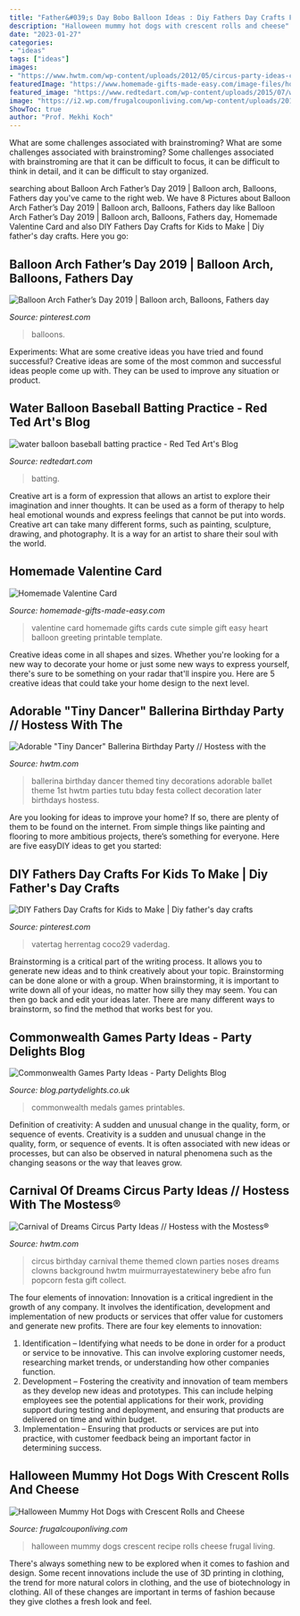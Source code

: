 ```yaml
---
title: "Father&#039;s Day Bobo Balloon Ideas : Diy Fathers Day Crafts For Kids To Make"
description: "Halloween mummy hot dogs with crescent rolls and cheese"
date: "2023-01-27"
categories:
- "ideas"
tags: ["ideas"]
images:
- "https://www.hwtm.com/wp-content/uploads/2012/05/circus-party-ideas-clown-noses.jpg"
featuredImage: "https://www.homemade-gifts-made-easy.com/image-files/homemade-valentine-card-finished-labelled-800x604px.jpg"
featured_image: "https://www.redtedart.com/wp-content/uploads/2015/07/water-balloon-baseball-batting-practice.jpg"
image: "https://i2.wp.com/frugalcouponliving.com/wp-content/uploads/2014/08/Mummy-hot-dogs-recipe-halloween-frugal-coupon-living.jpg"
ShowToc: true
author: "Prof. Mekhi Koch"
---
```



What are some challenges associated with brainstroming?
What are some challenges associated with brainstroming?
Some challenges associated with brainstroming are that it can be difficult to focus, it can be difficult to think in detail, and it can be difficult to stay organized.

	

		
searching about Balloon Arch Father’s Day 2019 | Balloon arch, Balloons, Fathers day you've came to the right web. We have 8 Pictures about Balloon Arch Father’s Day 2019 | Balloon arch, Balloons, Fathers day like Balloon Arch Father’s Day 2019 | Balloon arch, Balloons, Fathers day, Homemade Valentine Card and also DIY Fathers Day Crafts for Kids to Make | Diy father&#039;s day crafts. Here you go:
		
    
## Balloon Arch Father’s Day 2019 | Balloon Arch, Balloons, Fathers Day

<img loading=lazy src="https://i.pinimg.com/originals/90/ac/20/90ac20554f58209296cb7532813884c5.jpg" onerror="this.onerror=null;this.src='https://tse4.mm.bing.net/th?id=OIP.E9iuZM5ELKBy5ps5CQgOXgHaJ3&amp;pid=15.1';" alt="Balloon Arch Father’s Day 2019 | Balloon arch, Balloons, Fathers day">

_Source: pinterest.com_

>balloons. 

	

Experiments: What are some creative ideas you have tried and found successful?
Creative ideas are some of the most common and successful ideas people come up with. They can be used to improve any situation or product.

    
## Water Balloon Baseball Batting Practice - Red Ted Art&#039;s Blog

<img loading=lazy src="https://www.redtedart.com/wp-content/uploads/2015/07/water-balloon-baseball-batting-practice.jpg" onerror="this.onerror=null;this.src='https://tse1.mm.bing.net/th?id=OIP.-fuvEZ3ReaPQhB-6h-dSWgHaE7&amp;pid=15.1';" alt="water balloon baseball batting practice - Red Ted Art&#039;s Blog">

_Source: redtedart.com_

>batting. 

	

Creative art is a form of expression that allows an artist to explore their imagination and inner thoughts. It can be used as a form of therapy to help heal emotional wounds and express feelings that cannot be put into words. Creative art can take many different forms, such as painting, sculpture, drawing, and photography. It is a way for an artist to share their soul with the world.

    
## Homemade Valentine Card

<img loading=lazy src="https://www.homemade-gifts-made-easy.com/image-files/homemade-valentine-card-finished-labelled-800x604px.jpg" onerror="this.onerror=null;this.src='https://tse3.mm.bing.net/th?id=OIP.zZebFk-C5kuTjhEo96_lrAHaFl&amp;pid=15.1';" alt="Homemade Valentine Card">

_Source: homemade-gifts-made-easy.com_

>valentine card homemade gifts cards cute simple gift easy heart balloon greeting printable template. 

	

Creative ideas come in all shapes and sizes. Whether you're looking for a new way to decorate your home or just some new ways to express yourself, there's sure to be something on your radar that'll inspire you. Here are 5 creative ideas that could take your home design to the next level.

    
## Adorable &quot;Tiny Dancer&quot; Ballerina Birthday Party // Hostess With The

<img loading=lazy src="https://www.hwtm.com/wp-content/uploads/2014/04/ballerina-themed-birthday-party.jpg" onerror="this.onerror=null;this.src='https://tse3.mm.bing.net/th?id=OIP.jNa0ug3SHWq73OEy06aVFwHaKj&amp;pid=15.1';" alt="Adorable &quot;Tiny Dancer&quot; Ballerina Birthday Party // Hostess with the">

_Source: hwtm.com_

>ballerina birthday dancer themed tiny decorations adorable ballet theme 1st hwtm parties tutu bday festa collect decoration later birthdays hostess. 

	

Are you looking for ideas to improve your home? If so, there are plenty of them to be found on the internet. From simple things like painting and flooring to more ambitious projects, there’s something for everyone. Here are five easyDIY ideas to get you started: 

    
## DIY Fathers Day Crafts For Kids To Make | Diy Father&#039;s Day Crafts

<img loading=lazy src="https://i.pinimg.com/originals/49/8d/ab/498dab7af9e8d827172b1d9d13c109d8.jpg" onerror="this.onerror=null;this.src='https://tse1.mm.bing.net/th?id=OIP.K9wyKJe9RbM1uT4rVCO56gHaNd&amp;pid=15.1';" alt="DIY Fathers Day Crafts for Kids to Make | Diy father&#039;s day crafts">

_Source: pinterest.com_

>vatertag herrentag coco29 vaderdag. 

	

Brainstorming is a critical part of the writing process. It allows you to generate new ideas and to think creatively about your topic. Brainstorming can be done alone or with a group. When brainstorming, it is important to write down all of your ideas, no matter how silly they may seem. You can then go back and edit your ideas later. There are many different ways to brainstorm, so find the method that works best for you.

    
## Commonwealth Games Party Ideas - Party Delights Blog

<img loading=lazy src="https://blog.partydelights.co.uk/wp-content/uploads/2014/07/Medals-copy.jpg" onerror="this.onerror=null;this.src='https://tse4.mm.bing.net/th?id=OIP.-XElqEalXe6c7TBaJX5fEwHaJW&amp;pid=15.1';" alt="Commonwealth Games Party Ideas - Party Delights Blog">

_Source: blog.partydelights.co.uk_

>commonwealth medals games printables. 

	

Definition of creativity: A sudden and unusual change in the quality, form, or sequence of events.
Creativity is a sudden and unusual change in the quality, form, or sequence of events. It is often associated with new ideas or processes, but can also be observed in natural phenomena such as the changing seasons or the way that leaves grow.

    
## Carnival Of Dreams Circus Party Ideas // Hostess With The Mostess®

<img loading=lazy src="https://www.hwtm.com/wp-content/uploads/2012/05/circus-party-ideas-clown-noses.jpg" onerror="this.onerror=null;this.src='https://tse2.mm.bing.net/th?id=OIP.A1AJSxXMqjnhPEuZzFTHqQHaJ7&amp;pid=15.1';" alt="Carnival of Dreams Circus Party Ideas // Hostess with the Mostess®">

_Source: hwtm.com_

>circus birthday carnival theme themed clown parties noses dreams clowns background hwtm muirmurrayestatewinery bebe afro fun popcorn festa gift collect. 

	

The four elements of innovation:
Innovation is a critical ingredient in the growth of any company. It involves the identification, development and implementation of new products or services that offer value for customers and generate new profits.
There are four key elements to innovation:
1) Identification – Identifying what needs to be done in order for a product or service to be innovative. This can involve exploring customer needs, researching market trends, or understanding how other companies function.
2) Development – Fostering the creativity and innovation of team members as they develop new ideas and prototypes. This can include helping employees see the potential applications for their work, providing support during testing and deployment, and ensuring that products are delivered on time and within budget. 
3) Implementation – Ensuring that products or services are put into practice, with customer feedback being an important factor in determining success.

    
## Halloween Mummy Hot Dogs With Crescent Rolls And Cheese

<img loading=lazy src="https://i2.wp.com/frugalcouponliving.com/wp-content/uploads/2014/08/Mummy-hot-dogs-recipe-halloween-frugal-coupon-living.jpg" onerror="this.onerror=null;this.src='https://tse1.mm.bing.net/th?id=OIP.eQ6nTI-BbL7Tn-WhjN_2yQHaLH&amp;pid=15.1';" alt="Halloween Mummy Hot Dogs with Crescent Rolls and Cheese">

_Source: frugalcouponliving.com_

>halloween mummy dogs crescent recipe rolls cheese frugal living. 

	

There's always something new to be explored when it comes to fashion and design. Some recent innovations include the use of 3D printing in clothing, the trend for more natural colors in clothing, and the use of biotechnology in clothing. All of these changes are important in terms of fashion because they give clothes a fresh look and feel.

